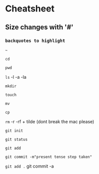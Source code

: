 # Cheatsheet
## Size changes with '#'
### `backquotes to highlight`

`~`

`cd`

`pwd`

`ls`
-l
-a
-la

`mkdir`

`touch`

`mv`

`cp`

`rm`
-r
-rf + tilde (dont break the mac please)

`git init`

`git status`

`git add`

`git commit -m"present tense step taken"`

`git add .`
git commit -a